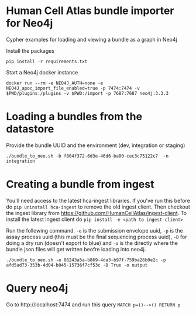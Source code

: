# Human Cell Atlas bundle importer for Neo4j

Cypher examples for loading and viewing a bundle as a graph in Neo4j

Install the packages

`pip install -r requirements.txt`

Start a Neo4j docker instance

`docker run --rm -e NEO4J_AUTH=none -e NEO4J_apoc_import_file_enabled=true -p 7474:7474 -v $PWD/plugins:/plugins -v $PWD:/import -p 7687:7687 neo4j:3.3.3`

# Loading a bundles from the datastore

Provide the bundle UUID and the environment (dev, integration or staging)

`./bundle_to_neo.sh -b f804f372-6d3e-46d6-ba00-cec3c75122c7  -n integration`

# Creating a bundle from ingest

You'll need access to the latest hca-ingest libraries. If you've run this before do `pip uninstall hca-ingest` to remove the old ingest client. Then checkout
the ingest library from https://github.com/HumanCellAtlas/ingest-client. To install the latest ingest client do `pip install -e <path to ingest-client>`

Run the following command. `-e` is the submission envelope uuid, `-p` is the assay process uuid (this must be the final sequencing process uuid), `-D` for doing a dry run (doesn't export to blue) and `-o` is the directly where the bundle json files will get written beofre loading into neo4j.

`./bundle_to_neo.sh -e 86243a5a-b869-4da3-b97f-759ba26b0e2c -p afd5ad73-353b-4d04-b045-15736f7cf53c -D True -o output`

# Query neo4j

Go to http://localhost:7474 and run this query `MATCH p=()-->() RETURN p`
